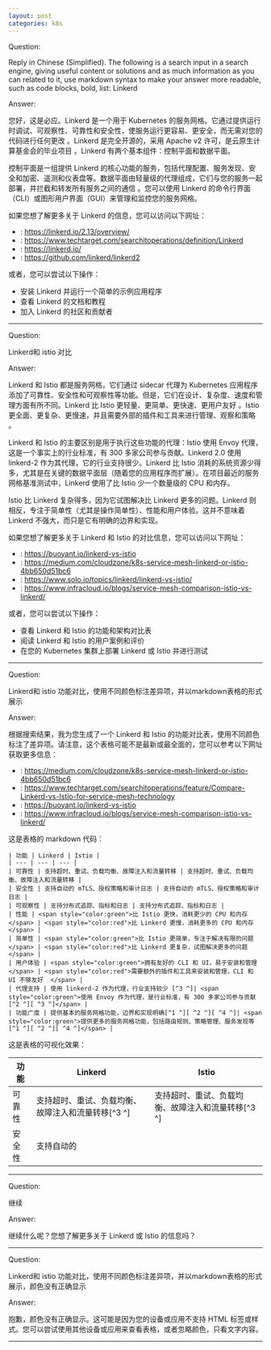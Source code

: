 ```yaml
---
layout: post
categories: k8s
---
```

Question:

Reply in Chinese (Simplified).
The following is a search input in a search engine, giving useful content or solutions and as much information as you can related to it, use markdown syntax to make your answer more readable, such as code blocks, bold, list:
Linkerd

Answer:

您好，这是必应。Linkerd 是一个用于 Kubernetes 的服务网格。它通过提供运行时调试、可观察性、可靠性和安全性，使服务运行更容易、更安全，而无需对您的代码进行任何更改 。Linkerd 是完全开源的，采用 Apache v2 许可，是云原生计算基金会的毕业项目 。Linkerd 有两个基本组件：控制平面和数据平面。

控制平面是一组提供 Linkerd 的核心功能的服务，包括代理配置、服务发现、安全和加密、遥测和仪表盘等。数据平面由轻量级的代理组成，它们与您的服务一起部署，并拦截和转发所有服务之间的通信 。您可以使用 Linkerd 的命令行界面（CLI）或图形用户界面（GUI）来管理和监控您的服务网格。

如果您想了解更多关于 Linkerd 的信息，您可以访问以下网址：

- : https://linkerd.io/2.13/overview/
- : https://www.techtarget.com/searchitoperations/definition/Linkerd
- : https://linkerd.io/
- : https://github.com/linkerd/linkerd2

或者，您可以尝试以下操作：

- 安装 Linkerd 并运行一个简单的示例应用程序
- 查看 Linkerd 的文档和教程
- 加入 Linkerd 的社区和贡献者


<hr/>

Question:

Linkerd和 istio 对比

Answer:

Linkerd 和 Istio 都是服务网格，它们通过 sidecar 代理为 Kubernetes 应用程序添加了可靠性、安全性和可观察性等功能。但是，它们在设计、复杂度、速度和管理方面有所不同。Linkerd 比 Istio 更轻量、更简单、更快速、更用户友好 。Istio 更全面、更复杂、更慢速，并且需要外部的插件和工具来进行管理、观察和策略  。

Linkerd 和 Istio 的主要区别是用于执行这些功能的代理：Istio 使用 Envoy 代理，这是一个事实上的行业标准，有 300 多家公司参与贡献。Linkerd 2.0 使用 linkerd-2 作为其代理，它的行业支持很少。Linkerd 比 Istio 消耗的系统资源少得多，尤其是在关键的数据平面层（随着您的应用程序而扩展）。在项目最近的服务网格基准测试中，Linkerd 使用了比 Istio 少一个数量级的 CPU 和内存。

Istio 比 Linkerd 复杂得多，因为它试图解决比 Linkerd 更多的问题。Linkerd 则相反，专注于简单性（尤其是操作简单性）、性能和用户体验。这并不意味着 Linkerd 不强大，而只是它有明确的边界和实现。

如果您想了解更多关于 Linkerd 和 Istio 的对比信息，您可以访问以下网址：

- : https://buoyant.io/linkerd-vs-istio
- : https://medium.com/cloudzone/k8s-service-mesh-linkerd-or-istio-4bb650d51bc6
- : https://www.solo.io/topics/linkerd/linkerd-vs-istio/
- : https://www.infracloud.io/blogs/service-mesh-comparison-istio-vs-linkerd/

或者，您可以尝试以下操作：

- 查看 Linkerd 和 Istio 的功能和架构对比表
- 阅读 Linkerd 和 Istio 的用户案例和评价
- 在您的 Kubernetes 集群上部署 Linkerd 或 Istio 并进行测试


<hr/>

Question:

Linkerd和 istio 功能对比，使用不同颜色标注差异项，并以markdown表格的形式展示

Answer:

根据搜索结果，我为您生成了一个 Linkerd 和 Istio 的功能对比表，使用不同颜色标注了差异项。请注意，这个表格可能不是最新或最全面的，您可以参考以下网址获取更多信息：

- : https://medium.com/cloudzone/k8s-service-mesh-linkerd-or-istio-4bb650d51bc6
- : https://www.techtarget.com/searchitoperations/feature/Compare-Linkerd-vs-Istio-for-service-mesh-technology
- : https://buoyant.io/linkerd-vs-istio
- : https://www.infracloud.io/blogs/service-mesh-comparison-istio-vs-linkerd/

这是表格的 markdown 代码：

```
| 功能 | Linkerd | Istio |
| --- | --- | --- |
| 可靠性 | 支持超时、重试、负载均衡、故障注入和流量转移 | 支持超时、重试、负载均衡、故障注入和流量转移 |
| 安全性 | 支持自动的 mTLS、授权策略和审计日志 | 支持自动的 mTLS、授权策略和审计日志 |
| 可观察性 | 支持分布式追踪、指标和日志 | 支持分布式追踪、指标和日志 |
| 性能 | <span style="color:green">比 Istio 更快，消耗更少的 CPU 和内存  </span> | <span style="color:red">比 Linkerd 更慢，消耗更多的 CPU 和内存  </span> |
| 简单性 | <span style="color:green">比 Istio 更简单，专注于解决有限的问题  </span> | <span style="color:red">比 Linkerd 更复杂，试图解决更多的问题  </span> |
| 用户体验 | <span style="color:green">拥有友好的 CLI 和 UI，易于安装和管理  </span> | <span style="color:red">需要额外的插件和工具来安装和管理，CLI 和 UI 不够友好  </span> |
| 代理支持 | 使用 linkerd-2 作为代理，行业支持较少 [^3 ^]| <span style="color:green">使用 Envoy 作为代理，是行业标准，有 300 多家公司参与贡献[^2 ^][ ^3 ^]</span> |
| 功能广度 | 提供基本的服务网格功能，边界和实现明确[^1 ^][ ^2 ^][ ^4 ^]| <span style="color:green">提供更多的服务网格功能，包括路由规则、策略管理、服务发现等[^1 ^][ ^2 ^][ ^4 ^]</span> |
```

这是表格的可视化效果：

| 功能 | Linkerd | Istio |
| --- | --- | --- |
| 可靠性 | 支持超时、重试、负载均衡、故障注入和流量转移[^3 ^]| 支持超时、重试、负载均衡、故障注入和流量转移[^3 ^]| 
| 安全性 | 支持自动的

<hr/>

Question:

继续

Answer:

继续什么呢？您想了解更多关于 Linkerd 或 Istio 的信息吗？


<hr/>

Question:

Linkerd和 istio 功能对比，使用不同颜色标注差异项，并以markdown表格的形式展示，颜色没有正确显示

Answer:

抱歉，颜色没有正确显示。这可能是因为您的设备或应用不支持 HTML 标签或样式。您可以尝试使用其他设备或应用来查看表格，或者忽略颜色，只看文字内容。


<hr/>

